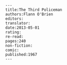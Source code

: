 
    ---
    title:The Third Policeman
    authors:Flann O'Brien
    editors:
    translator:
    date:2013-05-01
    rating:
    re-read:
    pages:240
    non-fiction:
    comic:
    published:1967
    ---

    